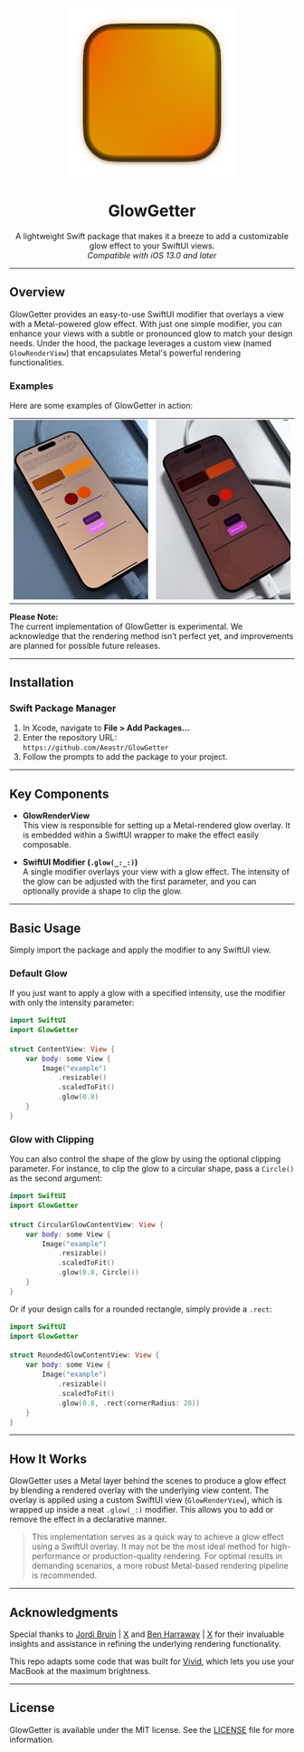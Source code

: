<div align="center">
  <img width="300" height="300" src="/assets/icon.png" alt="GlowGetter Logo">
  <h1><b>GlowGetter</b></h1>
  <p>
    A lightweight Swift package that makes it a breeze to add a
    customizable glow effect to your SwiftUI views.
    <br>
    <i>Compatible with iOS 13.0 and later</i>
  </p>
</div>

---

## **Overview**

GlowGetter provides an easy-to-use SwiftUI modifier that overlays a view with a Metal-powered glow effect. With just one simple modifier, you can enhance your views with a subtle or pronounced glow to match your design needs. Under the hood, the package leverages a custom view (named `GlowRenderView`) that encapsulates Metal's powerful rendering functionalities.

### **Examples**

Here are some examples of GlowGetter in action:

<div align="center">
<table>
  <tr>
    <td align="center">
      <img src="assets/example1.jpg" alt="Example 1" width="300">
    </td>
    <td align="center">
      <img src="assets/example2.jpg" alt="Example 2" width="300">
    </td>
  </tr>
</table>
</div>

**Please Note:**  
The current implementation of GlowGetter is experimental. We acknowledge that the rendering method isn’t perfect yet, and improvements are planned for possible future releases.

---

## **Installation**

### Swift Package Manager

1. In Xcode, navigate to **File > Add Packages...**
2. Enter the repository URL:  
   `https://github.com/Aeastr/GlowGetter`
3. Follow the prompts to add the package to your project.

---

## **Key Components**

- **GlowRenderView**  
  This view is responsible for setting up a Metal-rendered glow overlay. It is embedded within a SwiftUI wrapper to make the effect easily composable.

- **SwiftUI Modifier (`.glow(_:_:)`)**  
  A single modifier overlays your view with a glow effect. The intensity of the glow can be adjusted with the first parameter, and you can optionally provide a shape to clip the glow.

---

## **Basic Usage**

Simply import the package and apply the modifier to any SwiftUI view.

### **Default Glow**

If you just want to apply a glow with a specified intensity, use the modifier with only the intensity parameter:

```swift
import SwiftUI
import GlowGetter

struct ContentView: View {
    var body: some View {
        Image("example")
            .resizable()
            .scaledToFit()
            .glow(0.8)
    }
}
```

### **Glow with Clipping**

You can also control the shape of the glow by using the optional clipping parameter. For instance, to clip the glow to a circular shape, pass a `Circle()` as the second argument:

```swift
import SwiftUI
import GlowGetter

struct CircularGlowContentView: View {
    var body: some View {
        Image("example")
            .resizable()
            .scaledToFit()
            .glow(0.8, Circle())
    }
}
```

Or if your design calls for a rounded rectangle, simply provide a `.rect`:

```swift
import SwiftUI
import GlowGetter

struct RoundedGlowContentView: View {
    var body: some View {
        Image("example")
            .resizable()
            .scaledToFit()
            .glow(0.8, .rect(cornerRadius: 20))
    }
}
```

---

## **How It Works**

GlowGetter uses a Metal layer behind the scenes to produce a glow effect by blending a rendered overlay with the underlying view content. The overlay is applied using a custom SwiftUI view (`GlowRenderView`), which is wrapped up inside a neat `.glow(_:)` modifier. This allows you to add or remove the effect in a declarative manner.

> This implementation serves as a quick way to achieve a glow effect using a SwiftUI overlay. It may not be the most ideal method for high-performance or production-quality rendering. For optimal results in demanding scenarios, a more robust Metal-based rendering pipeline is recommended.


---

## **Acknowledgments**

Special thanks to [Jordi Bruin](https://github.com/jordibruin) | [X](https://x.com/jordibruin) and [Ben Harraway](https://github.com/BenLumenDigital) | [X](https://x.com/BenLumenDigital) for their invaluable insights and assistance in refining the underlying rendering functionality.

This repo adapts some code that was built for [Vivid](http://getvivid.app), which lets you use your MacBook at the maximum brightness.

---

## **License**

GlowGetter is available under the MIT license. See the [LICENSE](LICENSE) file for more information.
